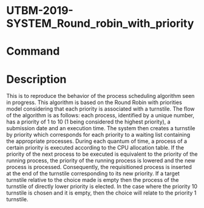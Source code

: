﻿# UTBM-2019-SYSTEM_Round_robin_with_priority
 
 # Command # 


# Description #

This is to reproduce the behavior of the process scheduling algorithm seen in progress. This algorithm is based on the Round Robin with priorities model considering that each priority is associated with a turnstile. The flow of the algorithm is as follows: each process, identified by a unique number, has a priority of 1 to 10 (1 being considered the highest priority), a submission date and an execution time. The system then creates a turnstile by priority which corresponds for each priority to a waiting list containing the appropriate processes. During each quantum of time, a process of a certain priority is executed according to the CPU allocation table. If the priority of the next process to be executed is equivalent to the priority of the running process, the priority of the running process is lowered and the new process is processed. Consequently, the requisitioned process is inserted at the end of the turnstile corresponding to its new priority. If a target turnstile relative to the choice made is empty then the process of the turnstile of directly lower priority is elected. In the case where the priority 10 turnstile is chosen and it is empty, then the choice will relate to the priority 1 turnstile.
